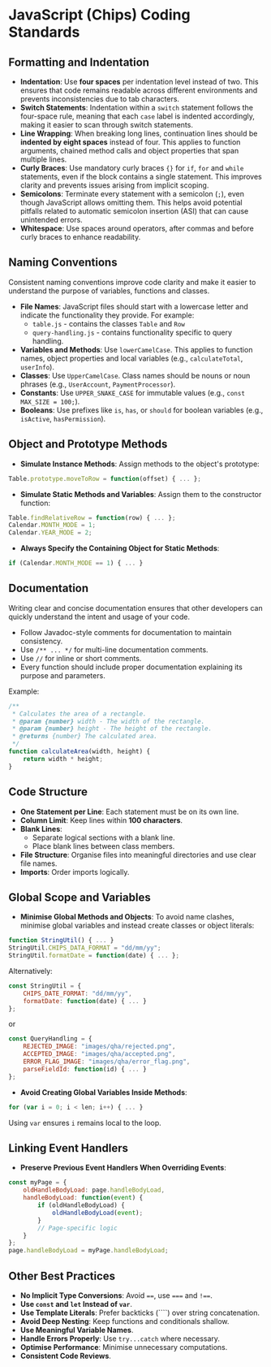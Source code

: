 # JavaScript (Chips) Coding Standards

## Formatting and Indentation

- **Indentation**: Use **four spaces** per indentation level instead of two.
  This ensures that code remains readable across different environments
  and prevents inconsistencies due to tab characters.
- **Switch Statements**: Indentation within a `switch` statement follows
  the four-space rule, meaning that each `case` label is indented
  accordingly, making it easier to scan through switch statements.
- **Line Wrapping**: When breaking long lines, continuation lines should
  be **indented by eight spaces** instead of four. This applies to function
  arguments, chained method calls and object properties that span multiple
  lines.
- **Curly Braces**: Use mandatory curly braces `{}` for `if`, `for` and
  `while` statements, even if the block contains a single statement. This
  improves clarity and prevents issues arising from implicit scoping.
- **Semicolons**: Terminate every statement with a semicolon (`;`), even
  though JavaScript allows omitting them. This helps avoid potential
  pitfalls related to automatic semicolon insertion (ASI) that can cause
  unintended errors.
- **Whitespace**: Use spaces around operators, after commas and before
  curly braces to enhance readability.

## Naming Conventions

Consistent naming conventions improve code clarity and make it easier to
understand the purpose of variables, functions and classes.

- **File Names**: JavaScript files should start with a lowercase letter
  and indicate the functionality they provide. For example:
  - `table.js` - contains the classes `Table` and `Row`
  - `query-handling.js` - contains functionality specific to query
    handling.
- **Variables and Methods**: Use `lowerCamelCase`. This applies to
  function names, object properties and local variables (e.g.,
  `calculateTotal`, `userInfo`).
- **Classes**: Use `UpperCamelCase`. Class names should be nouns or noun
  phrases (e.g., `UserAccount`, `PaymentProcessor`).
- **Constants**: Use `UPPER_SNAKE_CASE` for immutable values (e.g.,
  `const MAX_SIZE = 100;`).
- **Booleans**: Use prefixes like `is`, `has`, or `should` for boolean
  variables (e.g., `isActive`, `hasPermission`).

## Object and Prototype Methods

- **Simulate Instance Methods**: Assign methods to the object's prototype:

```js
Table.prototype.moveToRow = function(offset) { ... };
```

- **Simulate Static Methods and Variables**: Assign them to the
  constructor function:

```js
Table.findRelativeRow = function(row) { ... };
Calendar.MONTH_MODE = 1;
Calendar.YEAR_MODE = 2;
```

- **Always Specify the Containing Object for Static Methods**:

```js
if (Calendar.MONTH_MODE == 1) { ... }
```

## Documentation

Writing clear and concise documentation ensures that other developers can
quickly understand the intent and usage of your code.

- Follow Javadoc-style comments for documentation to maintain consistency.
- Use `/** ... */` for multi-line documentation comments.
- Use `//` for inline or short comments.
- Every function should include proper documentation explaining its
  purpose and parameters.

Example:

```js
/**
 * Calculates the area of a rectangle.
 * @param {number} width - The width of the rectangle.
 * @param {number} height - The height of the rectangle.
 * @returns {number} The calculated area.
 */
function calculateArea(width, height) {
    return width * height;
}
```

## Code Structure

- **One Statement per Line**: Each statement must be on its own line.
- **Column Limit**: Keep lines within **100 characters**.
- **Blank Lines**:
  - Separate logical sections with a blank line.
  - Place blank lines between class members.
- **File Structure**: Organise files into meaningful directories and use
  clear file names.
- **Imports**: Order imports logically.

## Global Scope and Variables

- **Minimise Global Methods and Objects**: To avoid name clashes, minimise
  global variables and instead create classes or object literals:

```js
function StringUtil() { ... }
StringUtil.CHIPS_DATA_FORMAT = "dd/mm/yy";
StringUtil.formatDate = function(date) { ... };
```

Alternatively:

```js
const StringUtil = {
    CHIPS_DATE_FORMAT: "dd/mm/yy",
    formatDate: function(date) { ... }
};
```

or

```js
const QueryHandling = {
    REJECTED_IMAGE: "images/qha/rejected.png",
    ACCEPTED_IMAGE: "images/qha/accepted.png",
    ERROR_FLAG_IMAGE: "images/qha/error_flag.png",
    parseFieldId: function(id) { ... }
};
```

- **Avoid Creating Global Variables Inside Methods**:

```js
for (var i = 0; i < len; i++) { ... }
```

Using `var` ensures `i` remains local to the loop.

## Linking Event Handlers

- **Preserve Previous Event Handlers When Overriding Events**:

```js
const myPage = {
    oldHandleBodyLoad: page.handleBodyLoad,
    handleBodyLoad: function(event) {
        if (oldHandleBodyLoad) {
            oldHandleBodyLoad(event);
        }
        // Page-specific logic
    }
};
page.handleBodyLoad = myPage.handleBodyLoad;
```

## Other Best Practices

- **No Implicit Type Conversions**: Avoid `==`, use `===` and `!==`.
- **Use `const` and `let` Instead of `var`**.
- **Use Template Literals**: Prefer backticks (````) over string
  concatenation.
- **Avoid Deep Nesting**: Keep functions and conditionals shallow.
- **Use Meaningful Variable Names**.
- **Handle Errors Properly**: Use `try...catch` where necessary.
- **Optimise Performance**: Minimise unnecessary computations.
- **Consistent Code Reviews**.
